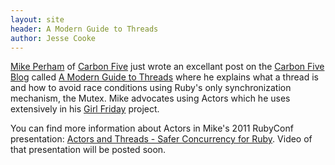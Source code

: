 ```yaml
---
layout: site
header: A Modern Guide to Threads
author: Jesse Cooke
---
```


[Mike Perham](http://www.mikeperham.com) of [Carbon Five](http://www.carbonfive.com) just wrote an excellant post on the [Carbon Five Blog](http://blog.carbonfive.com) called [A Modern Guide to Threads](http://blog.carbonfive.com/2011/10/11/a-modern-guide-to-threads/) where he explains what a thread is and how to avoid race conditions using Ruby's only synchronization mechanism, the Mutex. Mike advocates using Actors which he uses extensively in his [Girl Friday](https://mperham.github.com/girl_friday) project.

You can find more information about Actors in Mike's 2011 RubyConf presentation: [Actors and Threads - Safer Concurrency for Ruby](http://www.slideshare.net/mperham/actors-and-threads). Video of that presentation will be posted soon.
